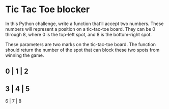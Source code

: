 # Tic Tac Toe blocker

In this Python challenge, write a function that’ll accept two numbers. These numbers will represent a position on a tic-tac-toe board. They can be 0 through 8, where 0 is the top-left spot, and 8 is the bottom-right spot.

These parameters are two marks on the tic-tac-toe board. The function should return the number of the spot that can block these two spots from winning the game.

 0 | 1 | 2
-----------
 3 | 4 | 5
-----------
 6 | 7 | 8
